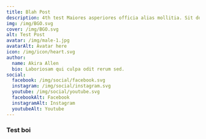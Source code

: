 ```yaml
---
title: Blah Post
description: 4th test Maiores asperiores officia alias mollitia. Sit dolore consequatur quam provident aut harum. boi
img: /img/BGO.svg
cover: /img/BGO.svg
alt: Test Post
avatar: /img/male-1.jpg
avatarAlt: Avatar here
icon: /img/icon/heart.svg
author:
  name: Akira Allen
  bio: Laboriosam qui culpa odit rerum sed.
social:
  facebook: /img/social/facebook.svg
  instagram: /img/social/instagram.svg
  youtube: /img/social/youtube.svg
  facebookAlt: Facebook
  instagramAlt: Instagram
  youtubeAlt: Youtube
---
```


### Test boi